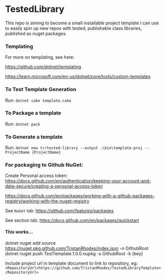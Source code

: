 # TestedLibrary

This repo is aiming to become a small installable project template I can use to easily spin up new repos with tested, publishable class libraries, published as nuget packages.

### Templating

For more on templating, see here:

https://github.com/dotnet/templating

https://learn.microsoft.com/en-us/dotnet/core/tools/custom-templates


### To Test Template Generation
Run: `dotnet cake template.cake`

### To Package a template
Run: `dotnet pack`

### To Generate a template
Run: `dotnet new tr/tested-library --output .\bin\template-proj --ProjectName {ProjectName}`

### For packaging to Github NuGet:

Create Personal access token: https://docs.github.com/en/authentication/keeping-your-account-and-data-secure/creating-a-personal-access-token

https://docs.github.com/en/packages/working-with-a-github-packages-registry/working-with-the-nuget-registry

See `NuGet` tab: https://github.com/features/packages

See section tab: https://docs.github.com/en/packages/quickstart

#### This works...
dotnet nuget add source https://nuget.pkg.github.com/TristanRhodes/index.json -n GithubRoot
dotnet nuget push TestTemplate.1.0.0.nupkg -s GithubRoot -k {key}

Include project url in template document to link to repository, eg:
`<RepositoryUrl>https://github.com/TristanRhodes/TestedLibraryTemplate</RepositoryUrl>`
